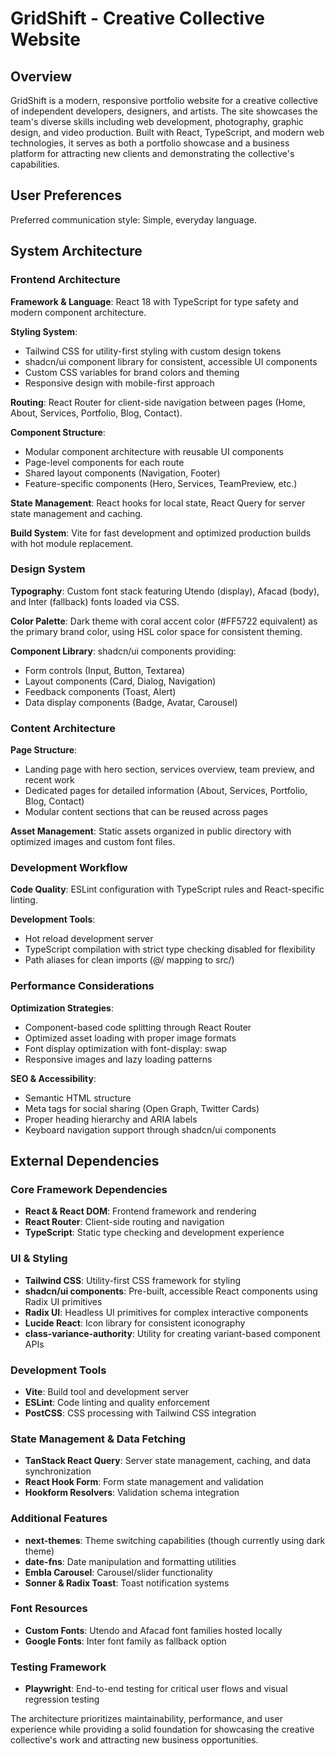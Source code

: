 # GridShift - Creative Collective Website

## Overview

GridShift is a modern, responsive portfolio website for a creative collective of independent developers, designers, and artists. The site showcases the team's diverse skills including web development, photography, graphic design, and video production. Built with React, TypeScript, and modern web technologies, it serves as both a portfolio showcase and a business platform for attracting new clients and demonstrating the collective's capabilities.

## User Preferences

Preferred communication style: Simple, everyday language.

## System Architecture

### Frontend Architecture

**Framework & Language**: React 18 with TypeScript for type safety and modern component architecture.

**Styling System**: 
- Tailwind CSS for utility-first styling with custom design tokens
- shadcn/ui component library for consistent, accessible UI components
- Custom CSS variables for brand colors and theming
- Responsive design with mobile-first approach

**Routing**: React Router for client-side navigation between pages (Home, About, Services, Portfolio, Blog, Contact).

**Component Structure**:
- Modular component architecture with reusable UI components
- Page-level components for each route
- Shared layout components (Navigation, Footer)
- Feature-specific components (Hero, Services, TeamPreview, etc.)

**State Management**: React hooks for local state, React Query for server state management and caching.

**Build System**: Vite for fast development and optimized production builds with hot module replacement.

### Design System

**Typography**: Custom font stack featuring Utendo (display), Afacad (body), and Inter (fallback) fonts loaded via CSS.

**Color Palette**: Dark theme with coral accent color (#FF5722 equivalent) as the primary brand color, using HSL color space for consistent theming.

**Component Library**: shadcn/ui components providing:
- Form controls (Input, Button, Textarea)
- Layout components (Card, Dialog, Navigation)
- Feedback components (Toast, Alert)
- Data display components (Badge, Avatar, Carousel)

### Content Architecture

**Page Structure**:
- Landing page with hero section, services overview, team preview, and recent work
- Dedicated pages for detailed information (About, Services, Portfolio, Blog, Contact)
- Modular content sections that can be reused across pages

**Asset Management**: Static assets organized in public directory with optimized images and custom font files.

### Development Workflow

**Code Quality**: ESLint configuration with TypeScript rules and React-specific linting.

**Development Tools**: 
- Hot reload development server
- TypeScript compilation with strict type checking disabled for flexibility
- Path aliases for clean imports (@/ mapping to src/)

### Performance Considerations

**Optimization Strategies**:
- Component-based code splitting through React Router
- Optimized asset loading with proper image formats
- Font display optimization with font-display: swap
- Responsive images and lazy loading patterns

**SEO & Accessibility**:
- Semantic HTML structure
- Meta tags for social sharing (Open Graph, Twitter Cards)
- Proper heading hierarchy and ARIA labels
- Keyboard navigation support through shadcn/ui components

## External Dependencies

### Core Framework Dependencies
- **React & React DOM**: Frontend framework and rendering
- **React Router**: Client-side routing and navigation
- **TypeScript**: Static type checking and development experience

### UI & Styling
- **Tailwind CSS**: Utility-first CSS framework for styling
- **shadcn/ui components**: Pre-built, accessible React components using Radix UI primitives
- **Radix UI**: Headless UI primitives for complex interactive components
- **Lucide React**: Icon library for consistent iconography
- **class-variance-authority**: Utility for creating variant-based component APIs

### Development Tools
- **Vite**: Build tool and development server
- **ESLint**: Code linting and quality enforcement
- **PostCSS**: CSS processing with Tailwind CSS integration

### State Management & Data Fetching
- **TanStack React Query**: Server state management, caching, and data synchronization
- **React Hook Form**: Form state management and validation
- **Hookform Resolvers**: Validation schema integration

### Additional Features
- **next-themes**: Theme switching capabilities (though currently using dark theme)
- **date-fns**: Date manipulation and formatting utilities
- **Embla Carousel**: Carousel/slider functionality
- **Sonner & Radix Toast**: Toast notification systems

### Font Resources
- **Custom Fonts**: Utendo and Afacad font families hosted locally
- **Google Fonts**: Inter font family as fallback option

### Testing Framework
- **Playwright**: End-to-end testing for critical user flows and visual regression testing

The architecture prioritizes maintainability, performance, and user experience while providing a solid foundation for showcasing the creative collective's work and attracting new business opportunities.